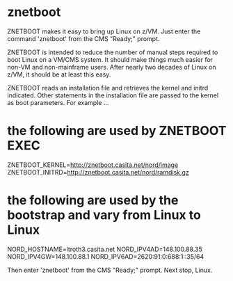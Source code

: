 # znetboot
ZNETBOOT makes it easy to bring up Linux on z/VM.
Just enter the command 'znetboot' from the CMS "Ready;" prompt.

ZNETBOOT is intended to reduce the number of manual steps required
to boot Linux on a VM/CMS system. It should make things much easier
for non-VM and non-mainframe users. After nearly two decades of Linux
on z/VM, it should be at least this easy.

ZNETBOOT reads an installation file and retrieves the kernel
and initrd indicated. Other statements in the installation file
are passed to the kernel as boot parameters. For example ...

  # the following are used by ZNETBOOT EXEC
  ZNETBOOT_KERNEL=http://znetboot.casita.net/nord/image
  ZNETBOOT_INITRD=http://znetboot.casita.net/nord/ramdisk.gz

  # the following are used by the bootstrap and vary from Linux to Linux
  NORD_HOSTNAME=ltroth3.casita.net
  NORD_IPV4AD=148.100.88.35
  NORD_IPV4GW=148.100.88.1
  NORD_IPV6AD=2620:91:0:688:1::35/64

Then enter 'znetboot' from the CMS "Ready;" prompt. Next stop, Linux.


